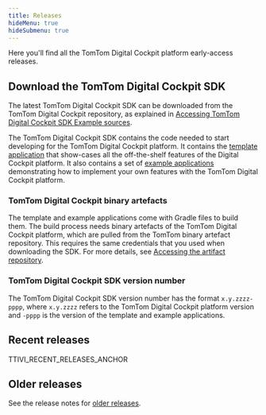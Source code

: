 ```yaml
---
title: Releases
hideMenu: true
hideSubmenu: true
---
```


Here you'll find all the TomTom Digital Cockpit platform early-access releases.

## Download the TomTom Digital Cockpit SDK

The latest TomTom Digital Cockpit SDK can be downloaded from the TomTom Digital Cockpit repository, as explained in
[Accessing TomTom Digital Cockpit SDK Example sources](/tomtom-digital-cockpit/documentation/getting-started/accessing-tomtom-digital-cockpit-sdk-example-sources).

The TomTom Digital Cockpit SDK contains the code needed to start developing for the TomTom Digital Cockpit platform.
It contains the [template application](/tomtom-digital-cockpit/documentation/platform-overview/example-apps)
that show-cases all the off-the-shelf features of the Digital Cockpit platform. It also contains a set of
[example applications](/tomtom-digital-cockpit/documentation/platform-overview/example-apps#example-apps)
demonstrating how to implement your own features with the TomTom Digital Cockpit platform.

### TomTom Digital Cockpit binary artefacts

The template and example applications come with Gradle files to build them. The build process needs
binary artefacts of the TomTom Digital Cockpit platform, which are pulled from the TomTom binary artefact
repository. This requires the same credentials that you used when downloading the SDK.
For more details, see
[Accessing the artifact repository](/tomtom-digital-cockpit/documentation/getting-started/accessing-the-artifact-repository).

### TomTom Digital Cockpit SDK version number

The TomTom Digital Cockpit SDK version number has the format `x.y.zzzz-pppp`, where `x.y.zzzz` refers to the
TomTom Digital Cockpit platform version and `-pppp` is the version of the template and example applications.

## Recent releases

TTIVI_RECENT_RELEASES_ANCHOR

## Older releases

See the release notes for [older releases](/tomtom-digital-cockpit/releases/older-releases).
